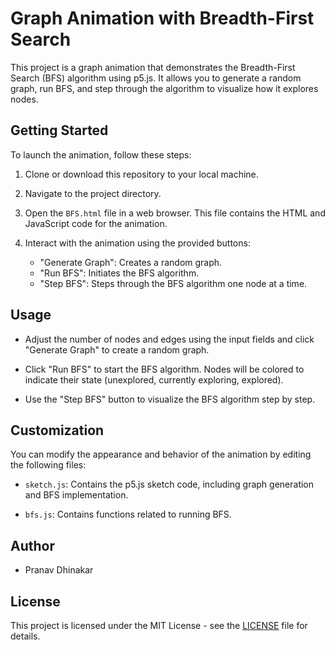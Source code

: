 # Graph Animation with Breadth-First Search

This project is a graph animation that demonstrates the Breadth-First Search (BFS) algorithm using p5.js. It allows you to generate a random graph, run BFS, and step through the algorithm to visualize how it explores nodes.

## Getting Started

To launch the animation, follow these steps:

1. Clone or download this repository to your local machine.

2. Navigate to the project directory.

3. Open the `BFS.html` file in a web browser. This file contains the HTML and JavaScript code for the animation.

4. Interact with the animation using the provided buttons:
   - "Generate Graph": Creates a random graph.
   - "Run BFS": Initiates the BFS algorithm.
   - "Step BFS": Steps through the BFS algorithm one node at a time.

## Usage

- Adjust the number of nodes and edges using the input fields and click "Generate Graph" to create a random graph.

- Click "Run BFS" to start the BFS algorithm. Nodes will be colored to indicate their state (unexplored, currently exploring, explored).

- Use the "Step BFS" button to visualize the BFS algorithm step by step.

## Customization

You can modify the appearance and behavior of the animation by editing the following files:

- `sketch.js`: Contains the p5.js sketch code, including graph generation and BFS implementation.

- `bfs.js`: Contains functions related to running BFS.

## Author

- Pranav Dhinakar

## License

This project is licensed under the MIT License - see the [LICENSE](LICENSE) file for details.

